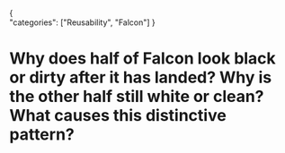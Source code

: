{    
    "categories": ["Reusability", "Falcon"]
}

# Why does half of Falcon look black or dirty after it has landed?  Why is the other half still white or clean? What causes this distinctive pattern?
